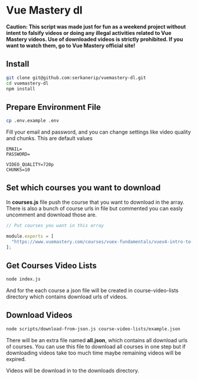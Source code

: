 # Vue Mastery dl

**Caution: This script was made just for fun as a weekend project without intent to falsify videos or doing any illegal activities related to Vue Mastery videos. Use of downloaded videos is strictly prohibited. If you want to watch them, go to Vue Mastery official site!**

## Install

```bash
git clone git@github.com:serkanerip/vuemastery-dl.git
cd vuemastery-dl
npm install
```

## Prepare Environment File

```bash
cp .env.example .env
```

Fill your email and password, and you can change settings like video quality and chunks. This are default values

```
EMAIL=
PASSWORD=

VIDEO_QUALITY=720p
CHUNKS=10
```

## Set which courses you want to download

In **courses.js** file push the course that you want to download in the array. There is also a bunch of course urls in file but commented you can easly uncomment and download those are.

```js
// Put courses you want in this array

module.exports = [
  "https://www.vuemastery.com/courses/vuex-fundamentals/vuex4-intro-to-vuex",
];
```

## Get Courses Video Lists

```bash
node index.js
```

And for the each course a json file will be created in course-video-lists directory which contains download urls of videos.

## Download Videos

```bash
node scripts/download-from-json.js course-video-lists/example.json
```

There will be an extra file named **all.json**, which contains all download urls of courses. You can use this file to download all courses in one step but if downloading videos take too much time maybe remaining videos will be expired.

Videos will be download in to the downloads directory.
